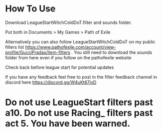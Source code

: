 # How To Use
Download LeagueStartWitchColdDoT.filter and sounds folder. 


Put both in Documents > My Games > Path of Exile

Alternatively you can also follow LeagueStartWitchColdDoT on my public filters list https://www.pathofexile.com/account/view-profile/GucciPradas/item-filters . You still need to download the sounds folder from here even if you follow on the pathofexile website

Check back before league start for potential updates

If you have any feedback feel free to post in the filter feedback channel in discord here  https://discord.gg/W4uKt67jxD

# Do not use LeagueStart filters past a10. Do not use Racing_ filters past act 5. You have been warned.
